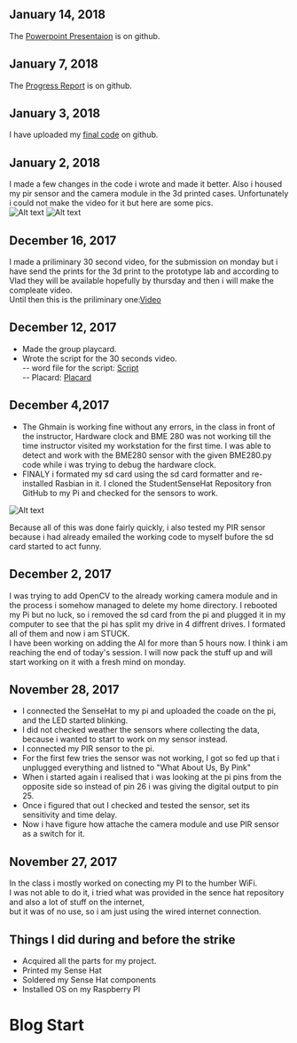 ## January 14, 2018
The [Powerpoint Presentaion](https://github.com/AbhaySingla/college/blob/master/AbhaySingla-Store%20Helpline.pptx) is on github.

## January 7, 2018
The [Progress Report](https://github.com/AbhaySingla/college/blob/master/Progress%20report.docx) is on github.

## January 3, 2018
I have uploaded my [final code](https://github.com/AbhaySingla/college/blob/master/PirPlusCamera2.py) on github.

## January 2, 2018
I made a few changes in the code i wrote and made it better. Also i housed my pir sensor and the camera module in the 3d printed cases. Unfortunately i could not make the video for it but here are some pics.<br>
![Alt text](https://github.com/AbhaySingla/college/blob/master/Screenshot_20180103-195814.png)
![Alt text](https://github.com/AbhaySingla/college/blob/master/Screenshot_20180103-195910.png)<br>

## December 16, 2017
I made a priliminary 30 second video, for the submission on monday but i have send the prints for the 3d print to the prototype lab and according to Vlad they will be available hopefully by thursday and then i will make the compleate video. <br>
Until then this is the priliminary one:[Video](https://github.com/AbhaySingla/college/blob/master/30sec%20Clip.mp4)

## December 12, 2017
- Made the group playcard.
- Wrote the script for the 30 seconds video.<br>
-- word file for the script: [Script](https://github.com/AbhaySingla/college/blob/master/30min%20script.docx)<br>
-- Placard: [Placard](https://github.com/AbhaySingla/college/blob/master/placard.pdf)

## December 4,2017
 - The Ghmain is working fine without any errors, in the class in front of the instructor, Hardware clock and BME 280 was not working till the time instructor visited my workstation for the first time. I was able to detect and work with the BME280 sensor with the given BME280.py code while i was trying to debug the hardware clock.
 - FINALY i formated my sd card using the sd card formatter and re- installed Rasbian in it. I cloned the StudentSenseHat Repository fron GitHub to my Pi and checked for the sensors to work.<br>

![Alt text](https://github.com/AbhaySingla/college/blob/master/PCB%20board%20runnig.png)<br>

Because all of this was done fairly quickly, i also tested my PIR sensor because i had already emailed the working code to myself bufore the sd card started to act funny.

## December 2, 2017
I was trying to add OpenCV to the already working camera module and in the process i somehow managed to delete my home directory. I rebooted my Pi but no luck, so i removed the sd card from the pi and plugged it in my computer to see that the pi has split my drive in 4 diffrent drives. I formated all of them and now i am STUCK.<br> 
I have been working on adding the AI for more than 5 hours now. I think i am reaching the end of today's session. I will now pack the stuff up and will start working on it with a fresh mind on monday. 

## November 28, 2017
- I connected the SenseHat to my pi and uploaded the coade on the pi, and the LED started blinking.<br>
- I did not checked weather the sensors where collecting the data, because i wanted to start to work on my sensor instead.
- I connected my PIR sensor to the pi.
- For the first few tries the sensor was not working, I got so fed up that i unplugged everything and listned to "What About Us, By Pink"
- When i started again i realised that i was looking at the pi pins from the opposite side so instead of pin 26 i was giving the digital output to pin 25.
- Once i figured that out I checked and tested the sensor, set its sensitivity and time delay.
- Now i have figure how attache the camera module and use PIR sensor as a switch for it.

## November 27, 2017
In the class i mostly worked on conecting my PI to the humber WiFi.<br>
I was not able to do it, i tried what was provided in the sence hat repository and also a lot of stuff on the internet,<br>
but it was of no use, so i am just using the wired internet connection.


## Things I did during and before the strike
- Acquired all the parts for my project.
- Printed my Sense Hat
- Soldered my Sense Hat components
- Installed OS on my Raspberry PI

# Blog Start
